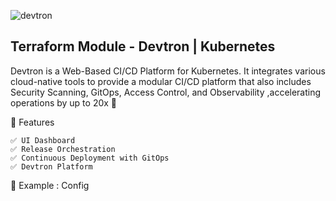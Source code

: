 ![devtron](https://github.com/user-attachments/assets/e42bc630-9e02-4885-b53f-4dbfe28791f5)



## Terraform Module - Devtron | Kubernetes
Devtron is a Web-Based CI/CD Platform for Kubernetes. It integrates various cloud-native tools to provide a modular CI/CD platform that also includes Security Scanning, GitOps, Access Control, and Observability ,accelerating operations by up to 20x 🚀

🎯 Features
```
✅ UI Dashboard
✅ Release Orchestration
✅ Continuous Deployment with GitOps
✅ Devtron Platform

```

🔨 Example : Config

```
```

